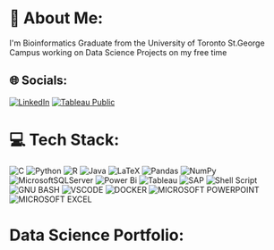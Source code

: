 # 💫 About Me:
I'm Bioinformatics Graduate from the University of Toronto St.George Campus working on Data Science Projects on my free time


## 🌐 Socials:
[![LinkedIn](https://img.shields.io/badge/LinkedIn-%230077B5.svg?logo=linkedin&logoColor=white)](https://linkedin.com/in/https://www.linkedin.com/in/jae-hyung-jung/) 
[![Tableau Public](https://img.shields.io/badge/Tableau-E97627?style=for-the-badge&logo=Tableau&logoColor=white)](https://public.tableau.com/app/profile/jae.hyung.jung)

# 💻 Tech Stack:
![C](https://img.shields.io/badge/c-%2300599C.svg?style=for-the-badge&logo=c&logoColor=white) ![Python](https://img.shields.io/badge/python-3670A0?style=for-the-badge&logo=python&logoColor=ffdd54) ![R](https://img.shields.io/badge/r-%23276DC3.svg?style=for-the-badge&logo=r&logoColor=white) ![Java](https://img.shields.io/badge/java-%23ED8B00.svg?style=for-the-badge&logo=openjdk&logoColor=white) ![LaTeX](https://img.shields.io/badge/latex-%23008080.svg?style=for-the-badge&logo=latex&logoColor=white) ![Pandas](https://img.shields.io/badge/pandas-%23150458.svg?style=for-the-badge&logo=pandas&logoColor=white) ![NumPy](https://img.shields.io/badge/numpy-%23013243.svg?style=for-the-badge&logo=numpy&logoColor=white) ![MicrosoftSQLServer](https://img.shields.io/badge/Microsoft%20SQL%20Server-CC2927?style=for-the-badge&logo=microsoft%20sql%20server&logoColor=white) ![Power Bi](https://img.shields.io/badge/power_bi-F2C811?style=for-the-badge&logo=powerbi&logoColor=black) ![Tableau](https://img.shields.io/badge/Tableau-E97627?style=for-the-badge&logo=Tableau&logoColor=white) ![SAP](https://img.shields.io/badge/SAP-0FAAFF?style=for-the-badge&logo=sap&logoColor=white) ![Shell Script](https://img.shields.io/badge/Shell_Script-121011?style=for-the-badge&logo=gnu-bash&logoColor=white) ![GNU BASH](	https://img.shields.io/badge/GNU%20Bash-4EAA25?style=for-the-badge&logo=GNU%20Bash&logoColor=white) ![VSCODE](https://img.shields.io/badge/VSCode-0078D4?style=for-the-badge&logo=visual%20studio%20code&logoColor=white) 
![DOCKER](https://img.shields.io/badge/Docker-2CA5E0?style=for-the-badge&logo=docker&logoColor=white) ![MICROSOFT POWERPOINT](https://img.shields.io/badge/Microsoft_PowerPoint-B7472A?style=for-the-badge&logo=microsoft-powerpoint&logoColor=white) ![MICROSOFT EXCEL](	https://img.shields.io/badge/Microsoft_Excel-217346?style=for-the-badge&logo=microsoft-excel&logoColor=white)

# Data Science Portfolio:

<!-- # 📊 GitHub Stats:
![](https://github-readme-stats.vercel.app/api?username=wjdwogud24&theme=dark&hide_border=false&include_all_commits=false&count_private=false)<br/>
![](https://github-readme-streak-stats.herokuapp.com/?user=wjdwogud24&theme=dark&hide_border=false)<br/>
![](https://github-readme-stats.vercel.app/api/top-langs/?username=wjdwogud24&theme=dark&hide_border=false&include_all_commits=false&count_private=false&layout=compact)

### 🔝 Top Contributed Repo
![](https://github-contributor-stats.vercel.app/api?username=wjdwogud24&limit=5&theme=dark&combine_all_yearly_contributions=true) -->

